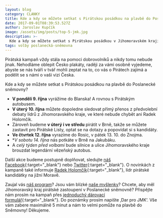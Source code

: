 ```yaml
---
layout: blog
category: CLANKY
title: Kde a kdy se můžete setkat s Pirátskou posádkou na plavbě do Poslanecké sněmovny?
date: 2017-09-01T08:39:53.527Z
author: Jaroslav Kupčík
image: /assets/img/posts/top-5-jmk.jpg
description: >-
  Kde a kdy se můžete setkat s Pirátskou posádkou v Jihomoravském kraji na plavbě do Poslanecké v roce 2017.
tags: volby poslanecká-sněmovna
---
```


Pirátská kampaň vždy stála na pomoci dobrovolníků a nikdy tomu nebude jinak. Nehodláme oblepit Česko plakáty, raději za vámi osobně vyjedeme, abyste se nás tváří v tvář mohli zeptat na to, co vás o Pirátech zajímá a podělit se s námi o vaši vizi Česka.

Kde a kdy se můžete setkat s Pirátskou posádkou na plavbě do Poslanecké sněmovny?

* **V pondělí 9. října** vyrážíme do Blanska! A rovnou s Pirátským autobusem.
* **V úterý 10. října** můžete dopoledne sledovat přímý přenos z předvolební debaty lídrů z Jihomoravského kraje, ve které nebude chybět ani Radek Holomčík. 
* Zároveň budeme **v úterý i ve středu** pirátit v Brně, takže se můžete zastavit pro Pirátské Listy, optat se na dotazy a popovídat si s kandidáty.
* **Ve čtvrtek 12. října** vyrazíme do Rosic, v pátek 13. 10. do Znojma. 
* **V sobotu 14. října* nás potkáte v Brně na Jakubáku.
* A *celý týden před volbami* bude silnice a ulice Jihomoravského kraje brouzdat legendární vězeňský autobus.


Další akce budeme postupně doplňovat, sledujte [náš Facebook](https://www.facebook.com/CPS.JMK/){:target="_blank"} nebo [Twitter](https://twitter.com/PiratiJMK){:target="_blank"}. O novinkách z kampaně také informuje [Radek Holomčík](https://www.facebook.com/holomcik){:target="_blank"}, lídr pirátské kandidátky na jižní Moravě.

Zaujal vás [náš program](https://jihomoravsky.pirati.cz/program/)? Jsou vám blízké [naše myšlenky](https://jihomoravsky.pirati.cz/aktuality/)? Chcete, aby měl Jihomoravský kraj pirátské zastoupení v Poslanecké sněmovně? Přispějte nám prosím na kampaň přes [jednoduchý dárovací formulář](https://dary.pirati.cz/){:target="_blank"}. Do poznámky prosím napište ‚Dar pro JMK‘. Vše vám zabere maximálně 5 minut a nám to velmi pomůže na plavbě do Sněmovny! Děkujeme.
